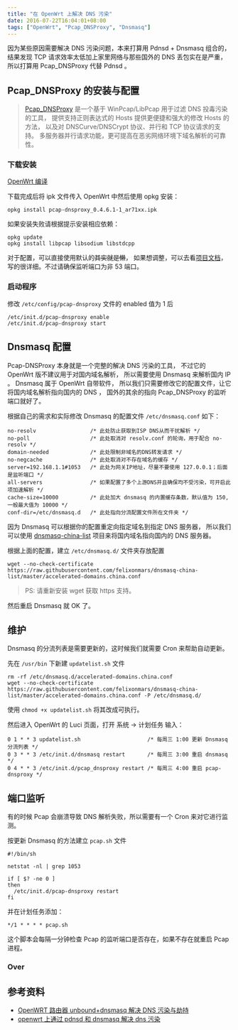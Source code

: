 ```yaml
---
title: "在 OpenWrt 上解决 DNS 污染"
date: 2016-07-22T16:04:01+08:00
tags: ["OpenWrt", "Pcap_DNSProxy", "Dnsmasq"]
---
```


因为某些原因需要解决 DNS 污染问题，本来打算用 Pdnsd + Dnsmasq 组合的，
结果发现 TCP 请求效率太低加上家里网络与那些国外的 DNS 丢包实在是严重，
所以打算用 Pcap_DNSProxy 代替 Pdnsd 。

## Pcap_DNSProxy 的安装与配置

> [Pcap_DNSProxy](https://github.com/chengr28/Pcap_DNSProxy)
是一个基于 WinPcap/LibPcap 用于过滤 DNS 投毒污染的工具，
提供支持正则表达式的 Hosts 提供更便捷和强大的修改 Hosts 的方法，
以及对 DNSCurve/DNSCrypt 协议、并行和 TCP 协议请求的支持。
多服务器并行请求功能，更可提高在恶劣网络环境下域名解析的可靠性。

<!--more-->

### 下载安装
[OpenWrt 编译](https://github.com/wongsyrone/openwrt-Pcap_DNSProxy/tree/prebuilt-ipks)

下载完成后将 ipk 文件传入 OpenWrt 中然后使用 opkg 安装：

```
opkg install pcap-dnsproxy_0.4.6.1-1_ar71xx.ipk
```

如果安装失败请根据提示安装相应依赖：

```
opkg update
opkg install libpcap libsodium libstdcpp
```

对于配置，可以直接使用默认的~~其实就是懒~~，
如果想调整，可以去看[项目文档](https://github.com/chengr28/Pcap_DNSProxy/blob/master/Documents/ReadMe(zh_Hans).txt)，
写的很详细。不过请确保监听端口为非 53 端口。

### 启动程序

修改 `/etc/config/pcap-dnsproxy` 文件的 enabled 值为 1 后

```
/etc/init.d/pcap-dnsproxy enable
/etc/init.d/pcap-dnsproxy start
```

## Dnsmasq 配置

Pcap-DNSProxy 本身就是一个完整的解决 DNS 污染的工具，
不过它的 OpenWrt 版不建议用于对国内域名解析，
所以需要使用 Dnsmasq 来解析国内 IP 。
Dnsmasq 属于 OpenWrt 自带软件，
所以我们只需要修改它的配置文件，让它将国内域名解析指向国内的 DNS ，
国外的其余的指向 Pcap_DNSProxy 的监听端口就好了。

根据自己的需求和实际修改 Dnsmasq 的配置文件
`/etc/dnsmasq.conf` 如下：

```
no-resolv                 /* 此处防止获取到ISP DNS从而干扰解析 */
no-poll                   /* 此处取消对 resolv.conf 的轮询，用于配合 no-resolv */
domain-needed             /* 此处限制非域名的DNS转发请求 */
no-negcache               /* 此处取消对不存在域名的缓存 */
server=192.168.1.1#1053   /* 此处为网关IP地址，尽量不要使用 127.0.0.1；后面是监听端口 */
all-servers               /* 如果配置了多个上游DNS并且确保均不受污染，可开启此项加速解析 */
cache-size=10000          /* 此处加大 dnsmasq 的内置缓存条数，默认值为 150,一般最大值为 10000 */
conf-dir=/etc/dnsmasq.d   /* 此处指向分流配置文件所在文件夹 */
```

因为 Dnsmasq 可以根据你的配置重定向指定域名到指定 DNS 服务器，
所以我们可以使用 [dnsmasq-china-list](https://github.com/felixonmars/dnsmasq-china-list)
项目来将国内域名指向国内的 DNS 服务器。

根据上面的配置，建立 `/etc/dnsmasq.d/` 文件夹存放配置

```
wget --no-check-certificate https://raw.githubusercontent.com/felixonmars/dnsmasq-china-list/master/accelerated-domains.china.conf
```

> PS: 请重新安装 wget 获取 https 支持。

然后重启 Dnsmasq 就 OK 了。

## 维护

Dnsmasq 的分流列表是需要更新的，这时候我们就需要 Cron 来帮助自动更新。

先在 `/usr/bin` 下新建 `updatelist.sh` 文件

```
rm -rf /etc/dnsmasq.d/accelerated-domains.china.conf
wget --no-check-certificate https://raw.githubusercontent.com/felixonmars/dnsmasq-china-list/master/accelerated-domains.china.conf -P /etc/dnsmasq.d/
```

使用 `chmod +x updatelist.sh` 将其改成可执行。

然后进入 OpenWrt 的 Luci 页面，打开 系统 -> 计划任务 输入：

```
0 1 * * 3 updatelist.sh                     /* 每周三 1:00 更新 Dnsmasq 分流列表 */
0 3 * * 3 /etc/init.d/dnsmasq restart       /* 每周三 3:00 重启 dnsmasq */
0 4 * * 3 /etc/init.d/pcap_dnsproxy restart /* 每周三 4:00 重启 pcap-dnsproxy */
```

## 端口监听

有的时候 Pcap 会崩溃导致 DNS 解析失败，所以需要有一个  Cron 来对它进行监测。

按更新 Dnsmasq 的方法建立 `pcap.sh` 文件

```
#!/bin/sh

netstat -nl | grep 1053

if [ $? -ne 0 ]
then
  /etc/init.d/pcap-dnsproxy restart
fi
```

并在计划任务添加：

```
*/1 * * * * pcap.sh
```

这个脚本会每隔一分钟检查 Pcap 的监听端口是否存在，如果不存在就重启 Pcap 进程。

### Over

## 参考资料

- [OpenWRT 路由器 unbound+dnsmasq 解决 DNS 污染与劫持](https://cokebar.info/archives/246)
- [openwrt 上通过 pdnsd 和 dnsmasq 解决 dns 污染](https://wido.me/sunteya/use-openwrt-resolve-gfw-dns-spoofing)